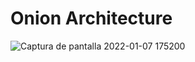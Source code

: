 # Onion Architecture

![Captura de pantalla 2022-01-07 175200](https://user-images.githubusercontent.com/28193994/148578325-42bf4ff0-f271-4772-956f-9ec3179005fc.png)
